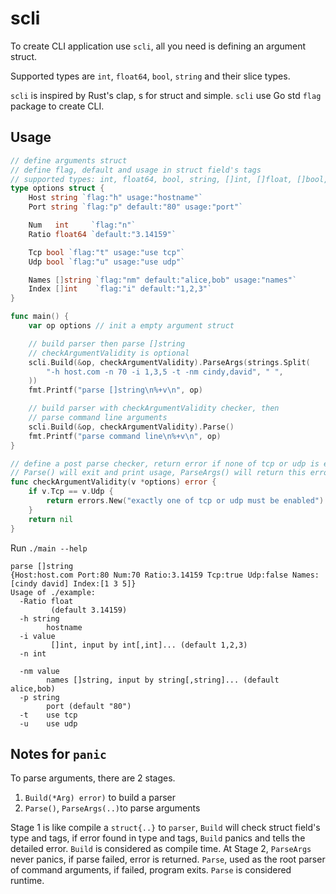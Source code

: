 # scli
To create CLI application use `scli`, all you need is defining an argument struct.

Supported types are `int`, `float64`, `bool`, `string` and their slice types.

`scli` is inspired by Rust's clap, s for struct and simple. `scli` use Go std `flag` package to
create CLI.
## Usage
```go
// define arguments struct
// define flag, default and usage in struct field's tags
// supported types: int, float64, bool, string, []int, []float, []bool, []string
type options struct {
	Host string `flag:"h" usage:"hostname"`
	Port string `flag:"p" default:"80" usage:"port"`

	Num   int     `flag:"n"`
	Ratio float64 `default:"3.14159"`

	Tcp bool `flag:"t" usage:"use tcp"`
	Udp bool `flag:"u" usage:"use udp"`

	Names []string `flag:"nm" default:"alice,bob" usage:"names"`
	Index []int    `flag:"i" default:"1,2,3"`
}

func main() {
	var op options // init a empty argument struct

	// build parser then parse []string
	// checkArgumentValidity is optional
	scli.Build(&op, checkArgumentValidity).ParseArgs(strings.Split(
		"-h host.com -n 70 -i 1,3,5 -t -nm cindy,david", " ",
	))
	fmt.Printf("parse []string\n%+v\n", op)

	// build parser with checkArgumentValidity checker, then
	// parse command line arguments
	scli.Build(&op, checkArgumentValidity).Parse()
	fmt.Printf("parse command line\n%+v\n", op)
}

// define a post parse checker, return error if none of tcp or udp is enabled,
// Parse() will exit and print usage, ParseArgs() will return this error
func checkArgumentValidity(v *options) error {
	if v.Tcp == v.Udp {
		return errors.New("exactly one of tcp or udp must be enabled")
	}
	return nil
}
```

Run `./main --help`
```
parse []string
{Host:host.com Port:80 Num:70 Ratio:3.14159 Tcp:true Udp:false Names:[cindy david] Index:[1 3 5]}
Usage of ./example:
  -Ratio float
         (default 3.14159)
  -h string
        hostname
  -i value
         []int, input by int[,int]... (default 1,2,3)
  -n int
    
  -nm value
        names []string, input by string[,string]... (default alice,bob)
  -p string
        port (default "80")
  -t    use tcp
  -u    use udp
```

## Notes for `panic`
To parse arguments, there are 2 stages.
1. `Build(*Arg) error)` to build a parser
2. `Parse()`, `ParseArgs(..)`to parse arguments

Stage 1 is like compile a `struct{..}` to `parser`, `Build` will check
struct field's type and tags, if error found in type and tags,
`Build` panics and tells the detailed error. `Build` is considered
as compile time. At Stage 2, `ParseArgs` never panics, if parse
failed, error is returned. `Parse`, used as the root parser of
command arguments, if failed, program exits. `Parse` is considered
runtime.

